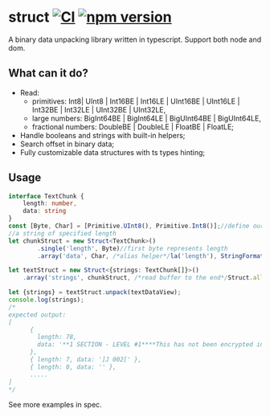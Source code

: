 # struct [![CI](https://github.com/ololoken/struct/actions/workflows/main.yml/badge.svg)](https://github.com/ololoken/struct/actions/workflows/main.yml) [![npm version](https://badge.fury.io/js/@ololoken%2fstruct.svg)](https://badge.fury.io/js/@ololoken%2fstruct)

A binary data unpacking library written in typescript. Support both node and dom.

What can it do?
---------------

* Read: 
    * primitives: Int8| UInt8 | Int16BE | Int16LE | UInt16BE | UInt16LE | Int32BE | Int32LE | UInt32BE | UInt32LE,
    * large numbers: BigInt64BE | BigInt64LE | BigUInt64BE | BigUInt64LE,
    * fractional numbers: DoubleBE | DoubleLE | FloatBE | FloatLE;
* Handle booleans and strings with built-in helpers;
* Search offset in binary data;
* Fully customizable data structures with ts types hinting;

Usage
-----
```typescript
interface TextChunk {
    length: number,
    data: string
}
const [Byte, Char] = [Primitive.UInt8(), Primitive.Int8()];//define our own types
//a string of specified length
let chunkStruct = new Struct<TextChunk>()
        .single('length', Byte)//first byte represents length
        .array('data', Char, /*alias helper*/la('length'), StringFormatter({encoding: 'ascii'}))//read following string

let textStruct = new Struct<{strings: TextChunk[]}>()
    .array('strings', chunkStruct, /*read buffer to the end*/Struct.all)//read array of chunks

let {strings} = textStruct.unpack(textDataView);
console.log(strings);
/* 
expected output:
[
      {
        length: 78,
        data: '**1 SECTION - LEVEL #1****This has not been encrypted in case of changes******'
      },
      { length: 7, data: ']J 002[' },
      { length: 0, data: '' },
      .....
]
*/
```
See more examples in spec. 

